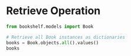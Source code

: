 # Retrieve Operation

```python
from bookshelf.models import Book

# Retrieve all Book instances as dictionaries
books = Book.objects.all().values()
books
